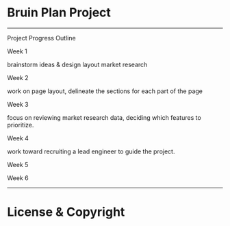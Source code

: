 # Bruin Plan Project


---
Project Progress Outline

Week 1 

brainstorm ideas & design layout
market research 


Week 2 

work on page layout, delineate the sections for each part of the page


Week 3 

focus on reviewing market research data, deciding which features to prioritize.

Week 4

work toward recruiting a lead engineer to guide the project. 

Week 5



Week 6 




---

# License & Copyright

